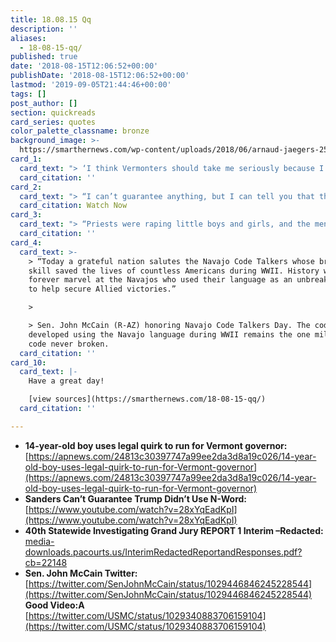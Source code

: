 ```yaml
---
title: 18.08.15 Qq
description: ''
aliases:
  - 18-08-15-qq/
published: true
date: '2018-08-15T12:06:52+00:00'
publishDate: '2018-08-15T12:06:52+00:00'
lastmod: '2019-09-05T21:44:46+00:00'
tags: []
post_author: []
section: quickreads
card_series: quotes
color_palette_classname: bronze
background_image: >-
  https://smarthernews.com/wp-content/uploads/2018/06/arnaud-jaegers-253360-unsplash-scaled.jpg
card_1:
  card_text: "> ‘I think Vermonters should take me seriously because I have practical progressive ideas, and I happen to be 14, not the other way around. I think that my message and my platform transcend age.’\n> \n> Ethan Sonneborn ran for the Democratic nomination for VT governor. He lost but promised to Keep Fighting. Christine Hallquist won - the first transgender candidate nominated for governor on a major party's ticket."
  card_citation: ''
card_2:
  card_text: "> “I can’t guarantee anything, but I can tell you that the president addressed this question directly. I can tell you that I’ve never heard it.’\n> \n> WH Press Sec. Sarah Huckabee Sanders on whether she can guarantee the American people they will never hear a recording of President Trump use the N-word, as alleged by former WH aide Omarosa Manigault Newman.\n\n[Watch Now](https://www.youtube.com/embed/28xYqEadKpI?enablejsapi=1&autoplay=1&rel=0)"
  card_citation: Watch Now
card_3:
  card_text: "> “Priests were raping little boys and girls, and the men of God who were responsible for them not only did nothing; they hid it all. For decades….A Until that changes, we think it is too early to close the book on the Catholic Church sex scandal.”\n> \n> A new grand jury report detailing sexual abuse in six Pennsylvania Catholic dioceses involving 300+ ‘predator priests’ accused of abusing more than 1,000 children over six decades."
  card_citation: ''
card_4:
  card_text: >-
    > “Today a grateful nation salutes the Navajo Code Talkers whose bravery &
    skill saved the lives of countless Americans during WWII. History will
    forever marvel at the Navajos who used their language as an unbreakable code
    to help secure Allied victories.”

    > 

    > Sen. John McCain (R-AZ) honoring Navajo Code Talkers Day. The code
    developed using the Navajo language during WWII remains the one military
    code never broken.
  card_citation: ''
card_10:
  card_text: |-
    Have a great day!

    [view sources](https://smarthernews.com/18-08-15-qq/)
  card_citation: ''

---
```

*   **14-year-old boy uses legal quirk to run for Vermont governor:**  
    [https://apnews.com/24813c30397747a99ee2da3d8a19c026/14-year-old-boy-uses-legal-quirk-to-run-for-Vermont-governor](https://apnews.com/24813c30397747a99ee2da3d8a19c026/14-year-old-boy-uses-legal-quirk-to-run-for-Vermont-governor)
*   **Sanders Can’t Guarantee Trump Didn’t Use N-Word:**  
    [https://www.youtube.com/watch?v=28xYqEadKpI](https://www.youtube.com/watch?v=28xYqEadKpI)
*   **40th Statewide Investigating Grand Jury REPORT 1 Interim –Redacted:**  
    [media-downloads.pacourts.us/InterimRedactedReportandResponses.pdf?cb=22148](http://media-downloads.pacourts.us/InterimRedactedReportandResponses.pdf?cb=22148)
*   **Sen. John McCain Twitter:**  
    [https://twitter.com/SenJohnMcCain/status/1029446846245228544](https://twitter.com/SenJohnMcCain/status/1029446846245228544)  
    **Good Video:A** [https://twitter.com/USMC/status/1029340883706159104](https://twitter.com/USMC/status/1029340883706159104)